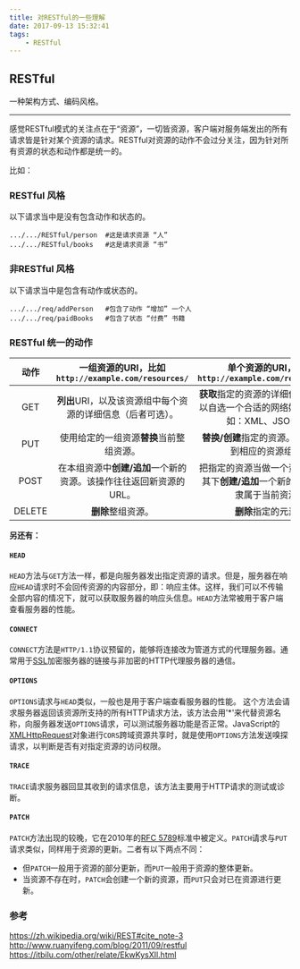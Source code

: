 ```yaml
---
title: 对RESTful的一些理解
date: 2017-09-13 15:32:41
tags:
	- RESTful
---
```


## RESTful

一种架构方式、编码风格。
***
感觉RESTful模式的关注点在于“资源”，一切皆资源，客户端对服务端发出的所有请求皆是针对某个资源的请求。RESTful对资源的动作不会过分关注，因为针对所有资源的状态和动作都是统一的。

比如：

### RESTful 风格

<!-- more -->

以下请求当中是没有包含动作和状态的。

```
.../.../RESTful/person	#这是请求资源 “人”
.../.../RESTful/books	#这是请求资源 “书”
```
### 非RESTful 风格
以下请求当中是包含有动作或状态的。

```
.../.../req/addPerson	#包含了动作 “增加” 一个人
.../.../req/paidBooks	#包含了状态 “付费” 书籍
```
### RESTful 统一的动作

| 动作| 一组资源的URI，比如`http://example.com/resources/` | 单个资源的URI，比如`http://example.com/resources/142` |
| :-: | :-: | :-: |
| GET | **列出**URI，以及该资源组中每个资源的详细信息（后者可选）。 | **获取**指定的资源的详细信息，格式可以自选一个合适的网络媒体类型（比如：XML、JSON等） |
| PUT | 使用给定的一组资源**替换**当前整组资源。 | **替换/创建**指定的资源。并将其追加到相应的资源组中。 |
| POST | 在本组资源中**创建/追加**一个新的资源。该操作往往返回新资源的URL。 | 把指定的资源当做一个资源组，并在其下**创建/追加**一个新的元素，使其隶属于当前资源。 |
| DELETE | **删除**整组资源。 | **删除**指定的元素。 |

**另还有：**

#### `HEAD`

`HEAD`方法与`GET`方法一样，都是向服务器发出指定资源的请求。但是，服务器在响应`HEAD`请求时不会回传资源的内容部分，即：响应主体。这样，我们可以不传输全部内容的情况下，就可以获取服务器的响应头信息。`HEAD`方法常被用于客户端查看服务器的性能。

#### `CONNECT`

`CONNECT`方法是`HTTP/1.1`协议预留的，能够将连接改为管道方式的代理服务器。通常用于[SSL](http://itbilu.com/other/relate/N16Uaoyp.html)加密服务器的链接与非加密的HTTP代理服务器的通信。

#### `OPTIONS`

`OPTIONS`请求与`HEAD`类似，一般也是用于客户端查看服务器的性能。 这个方法会请求服务器返回该资源所支持的所有HTTP请求方法，该方法会用'*'来代替资源名称，向服务器发送`OPTIONS`请求，可以测试服务器功能是否正常。JavaScript的[XMLHttpRequest](http://itbilu.com/javascript/js/VkiXuUcC.html)对象进行`CORS`跨域资源共享时，就是使用`OPTIONS`方法发送嗅探请求，以判断是否有对指定资源的访问权限。

#### `TRACE`

`TRACE`请求服务器回显其收到的请求信息，该方法主要用于HTTP请求的测试或诊断。

#### `PATCH`

`PATCH`方法出现的较晚，它在2010年的[RFC 5789](http://tools.ietf.org/html/rfc5789)标准中被定义。`PATCH`请求与`PUT`请求类似，同样用于资源的更新。二者有以下两点不同：

*   但`PATCH`一般用于资源的部分更新，而`PUT`一般用于资源的整体更新。
*   当资源不存在时，`PATCH`会创建一个新的资源，而`PUT`只会对已在资源进行更新。

### 参考
https://zh.wikipedia.org/wiki/REST#cite_note-3
http://www.ruanyifeng.com/blog/2011/09/restful
https://itbilu.com/other/relate/EkwKysXIl.html

